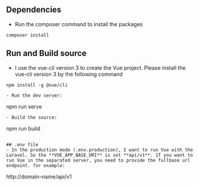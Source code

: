 ## Dependencies
- Run the composer command to install the packages
```
composer install
```
## Run and Build source
- I use the vue-cli version 3 to create the Vue project. Please install the vue-cli version 3 by the following command
```
npm install -g @vue/cli

- Run the dev server:
```
npm run serve
```
- Build the source:
```
npm run build
```

## .env file
- In the production mode (.env.production), I want to run Vue with the Laravel. So the **VUE_APP_BASE_URI** is set **api/v1**. If you want to run Vue in the separated server, you need to provide the fullbase url endpoint. for example:
```
http://domain-name/api/v1
```
